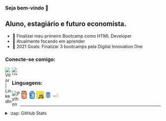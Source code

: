 ### Seja bem-vindo 👋


## Aluno, estagiário e futuro economista.

- 🔭 Finalizei meu primeiro Bootcamp como HTML Developer
- 🌱 Atualmente focando em aprender
- 🥅 2021 Goals: Finalizar 3 bootcamps pela Digital Innovation One

### Conecte-se comigo:

[<img align="left" alt="Vitor | LinkedIn" width="22px" src="https://cdn.jsdelivr.net/npm/simple-icons@v3/icons/linkedin.svg" />][linkedin]
[<img align="left" alt="Vitor | DiO" width="25px" height="25px" src="https://s3.us-west-2.amazonaws.com/secure.notion-static.com/ce3f0874-1ec2-42a3-83af-53a54cb9be96/dio.png?X-Amz-Algorithm=AWS4-HMAC-SHA256&X-Amz-Credential=AKIAT73L2G45O3KS52Y5%2F20210709%2Fus-west-2%2Fs3%2Faws4_request&X-Amz-Date=20210709T193637Z&X-Amz-Expires=86400&X-Amz-Signature=f6ac8da323f7952accdeede7ea7ea41c649ddc4250f45d1884d9286de8d22d47&X-Amz-SignedHeaders=host&response-content-disposition=filename%20%3D%22dio.png%22" />][DiO]


<br />

### Linguagens:

<img align="left" alt="Python" width="26px" src="https://mundodevops.com/wp-content/uploads/2018/08/python-logo-400x250.png" />
<img align="left" alt="HTML5" width="26px" src="https://raw.githubusercontent.com/github/explore/80688e429a7d4ef2fca1e82350fe8e3517d3494d/topics/html/html.png" />
<img align="left" alt="CSS3" width="26px" src="https://raw.githubusercontent.com/github/explore/80688e429a7d4ef2fca1e82350fe8e3517d3494d/topics/css/css.png" />
<img align="left" alt="JavaScript" width="26px" src="https://raw.githubusercontent.com/github/explore/80688e429a7d4ef2fca1e82350fe8e3517d3494d/topics/javascript/javascript.png" />
<img align="left" alt="SQL" width="26px" src="https://raw.githubusercontent.com/github/explore/80688e429a7d4ef2fca1e82350fe8e3517d3494d/topics/sql/sql.png" />
<img align="left" alt="MySQL" width="26px" src="https://raw.githubusercontent.com/github/explore/80688e429a7d4ef2fca1e82350fe8e3517d3494d/topics/mysql/mysql.png" />

<br />
<br />

---

<details>
  <summary>:zap: GitHub Stats</summary>

  <img align="left" alt="vitoleite's GitHub Stats" src="https://github-readme-stats.vitoleite.vercel.app/api?username=vitoleite&show_icons=true&hide_border=true" />

</details>

[linkedin]: https://www.linkedin.com/in/vitorsilvaleite/
[DiO]: https://web.digitalinnovation.one/users/vitorsilvaleite3?tab=achievements
